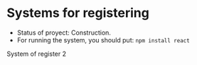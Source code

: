 <h1> Systems for registering </h1>

- Status of proyect: Construction.
- For running the system, you should put:
```npm install react```

System of register 2
